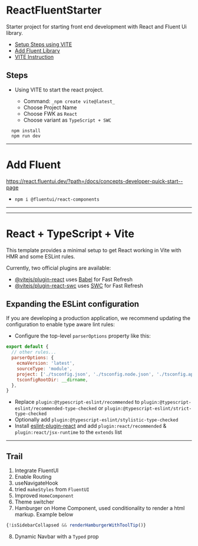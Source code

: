 # ReactFluentStarter
Starter project for starting front end development with React and Fluent Ui library.


- [Setup Steps using VITE](#Steps)
- [Add Fluent Library](#Fluent)
- [VITE Instruction](#VITE_Instruction)

## <a id="Steps"></a>Steps
- Using VITE to start the react project.

    - Command:  ```_npm create vite@latest_```
    - Choose Project Name
    - Choose FWK as ```React```
    - Choose variant as ```TypeScript + SWC```


```
  npm install
  npm run dev
```

---------

# <a id="Fluent"></a>Add Fluent ###
https://react.fluentui.dev/?path=/docs/concepts-developer-quick-start--page
- ```npm i @fluentui/react-components```

-------------
-------------

# <a id="VITE_Instruction"></a>React + TypeScript + Vite

This template provides a minimal setup to get React working in Vite with HMR and some ESLint rules.

Currently, two official plugins are available:

- [@vitejs/plugin-react](https://github.com/vitejs/vite-plugin-react/blob/main/packages/plugin-react/README.md) uses [Babel](https://babeljs.io/) for Fast Refresh
- [@vitejs/plugin-react-swc](https://github.com/vitejs/vite-plugin-react-swc) uses [SWC](https://swc.rs/) for Fast Refresh

## Expanding the ESLint configuration

If you are developing a production application, we recommend updating the configuration to enable type aware lint rules:

- Configure the top-level `parserOptions` property like this:

```js
export default {
  // other rules...
  parserOptions: {
    ecmaVersion: 'latest',
    sourceType: 'module',
    project: ['./tsconfig.json', './tsconfig.node.json', './tsconfig.app.json'],
    tsconfigRootDir: __dirname,
  },
}
```

- Replace `plugin:@typescript-eslint/recommended` to `plugin:@typescript-eslint/recommended-type-checked` or `plugin:@typescript-eslint/strict-type-checked`
- Optionally add `plugin:@typescript-eslint/stylistic-type-checked`
- Install [eslint-plugin-react](https://github.com/jsx-eslint/eslint-plugin-react) and add `plugin:react/recommended` & `plugin:react/jsx-runtime` to the `extends` list

-----------
## Trail

1. Integrate FluentUI
2. Enable Routing
3. useNavigateHook
4. tried ```makeStyles``` from ```FluentUI```
5. Improved ```HomeComponent```
6. Theme switcher
7. Hamburger on Home Component, used conditionality to render a html markup. Example below
  ```js
  {!isSidebarCollapsed && renderHamburgerWithToolTip()}
  ```
8. Dynamic Navbar with a ```Typed``` prop



